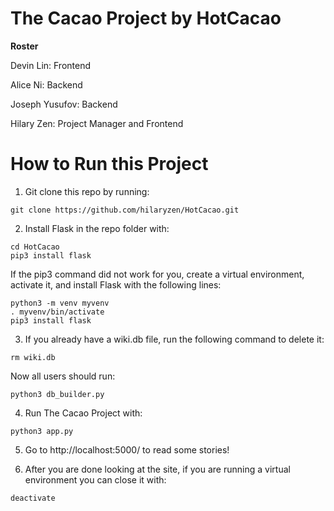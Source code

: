 # The Cacao Project by HotCacao

**Roster**

Devin Lin: Frontend

Alice Ni: Backend

Joseph Yusufov: Backend

Hilary Zen: Project Manager and Frontend

# How to Run this Project

1. Git clone this repo by running:

```
git clone https://github.com/hilaryzen/HotCacao.git
```

2. Install Flask in the repo folder with:

```
cd HotCacao
pip3 install flask
```

If the pip3 command did not work for you, create a virtual environment, activate it, and install Flask with the following lines:

```
python3 -m venv myvenv
. myvenv/bin/activate
pip3 install flask
```

3. If you already have a wiki.db file, run the following command to delete it:

```
rm wiki.db
```

Now all users should run:

```
python3 db_builder.py
```

4. Run The Cacao Project with:

```
python3 app.py
```

5. Go to http://localhost:5000/ to read some stories!

6. After you are done looking at the site, if you are running a virtual environment you can close it with:

```
deactivate
```
